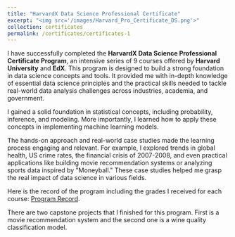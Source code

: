 ```yaml
---
title: "HarvardX Data Science Professional Certificate"
excerpt: "<img src='/images/Harvard_Pro_Certificate_DS.png'>"
collection: certificates
permalink: /certificates/certificates-1
---
```


I have successfully completed the **HarvardX Data Science Professional Certificate Program**, an intensive series of 9 courses offered by **Harvard University** and **EdX**. This program is designed to build a strong foundation in data science concepts and tools. It provided me with in-depth knowledge of essential data science principles and the practical skills needed to tackle real-world data analysis challenges across industries, academia, and government.

I gained a solid foundation in statistical concepts, including probability, inference, and modeling. More importantly, I learned how to apply these concepts in implementing machine learning models. 

The hands-on approach and real-world case studies made the learning process engaging and relevant. For example, I explored trends in global health, US crime rates, the financial crisis of 2007-2008, and even practical applications like building movie recommendation systems or analyzing sports data inspired by "Moneyball." These case studies helped me grasp the real impact of data science in various fields.

Here is the record of the program including the grades I received for each course: [Program Record](https://credentials.edx.org/records/programs/shared/d31ced0eff8a4454b16774465b233818).

There are two capstone projects that I finished for this program. First is a movie recommendation system and the second one is a wine quality classification model. 